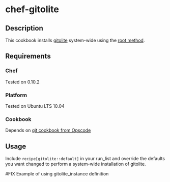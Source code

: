 chef-gitolite
=============

Description
-----------

This cookbook installs [gitolite](https://github.com/sitaramc/gitolite) system-wide using the [root method](http://sitaramc.github.com/gitolite/root.html).

Requirements
------------

### Chef

Tested on 0.10.2

### Platform

Tested on Ubuntu LTS 10.04

### Cookbook

Depends on [git cookbook from Opscode](http://community.opscode.com/cookbooks/git)

Usage
-----

Include `recipe[gitolite::default]` in your run_list and override the defaults you want changed to perform a system-wide installation of gitolite.

#FIX Example of using gitolite_instance definition